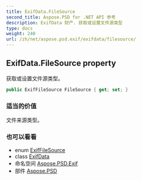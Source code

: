 ```yaml
---
title: ExifData.FileSource
second_title: Aspose.PSD for .NET API 参考
description: ExifData 财产. 获取或设置文件源类型
type: docs
weight: 240
url: /zh/net/aspose.psd.exif/exifdata/filesource/
---
```

## ExifData.FileSource property

获取或设置文件源类型。

```csharp
public ExifFileSource FileSource { get; set; }
```

### 适当的价值

文件来源类型。

### 也可以看看

* enum [ExifFileSource](../../../aspose.psd.exif.enums/exiffilesource/)
* class [ExifData](../)
* 命名空间 [Aspose.PSD.Exif](../../exifdata/)
* 部件 [Aspose.PSD](../../../)



